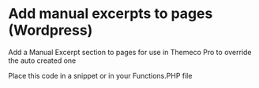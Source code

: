 # Add manual excerpts to pages (Wordpress)
Add a Manual Excerpt section to pages for use in Themeco Pro to override the auto created one

Place this code in a snippet or in your Functions.PHP file
